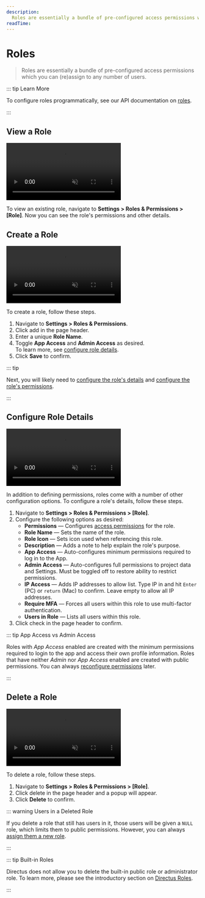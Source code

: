 ```yaml
---
description:
  Roles are essentially a bundle of pre-configured access permissions which you can (re)assign to any number of users.
readTime:
---
```


# Roles

> Roles are essentially a bundle of pre-configured access permissions which you can (re)assign to any number of users.

::: tip Learn More

To configure roles programmatically, see our API documentation on [roles](/reference/system/roles).

:::

## View a Role

<video title="Create a Role" autoplay playsinline muted loop controls>
	<source src="https://cdn.directus.io/docs/v9/configuration/users-roles-permissions/roles-20220909/view-a-role-20220908A.mp4" type="video/mp4" />
</video>

To view an existing role, navigate to **Settings > Roles & Permissions > [Role]**. Now you can see the role's
permissions and other details.

## Create a Role

<video title="Create a Role" autoplay playsinline muted loop controls>
	<source src="https://cdn.directus.io/docs/v9/configuration/users-roles-permissions/roles-20220909/create-a-role-20220908A.mp4" type="video/mp4" />
</video>

To create a role, follow these steps.

1. Navigate to **Settings > Roles & Permissions**.
2. Click <span mi btn>add</span> in the page header.
3. Enter a unique **Role Name**.
4. Toggle **App Access** and **Admin Access** as desired.\
   To learn more, see [configure role details](#configure-role-details).
5. Click **Save** to confirm.

::: tip

Next, you will likely need to [configure the role's details](#configure-role-details) and
[configure the role's permissions](#configure-role-permissions).

:::

## Configure Role Details

<video title="Configure Role Details" autoplay playsinline muted loop controls>
	<source src="https://cdn.directus.io/docs/v9/configuration/users-roles-permissions/roles-20220909/configure-role-details-20220907A.mp4" type="video/mp4" />
</video>

In addition to defining permissions, roles come with a number of other configuration options. To configure a role's
details, follow these steps.

1. Navigate to **Settings > Roles & Permissions > [Role]**.
2. Configure the following options as desired:
   - **Permissions** — Configures [access permissions](#configure-permissions) for the role.
   - **Role Name** — Sets the name of the role.
   - **Role Icon** — Sets icon used when referencing this role.
   - **Description** — Adds a note to help explain the role's purpose.
   - **App Access** — Auto-configures minimum permissions required to log in to the App.
   - **Admin Access** — Auto-configures full permissions to project data and Settings. Must be toggled off to restore
     ability to restrict permissions.
   - **IP Access** — Adds IP addresses to allow list. Type IP in and hit `Enter` (PC) or `return` (Mac) to confirm.
     Leave empty to allow all IP addresses.
   - **Require MFA** — Forces all users within this role to use multi-factor authentication.
   - **Users in Role** — Lists all users within this role.
3. Click <span mi btn>check</span> in the page header to confirm.

::: tip App Access vs Admin Access

Roles with _App Access_ enabled are created with the minimum permissions required to login to the app and access their
own profile information. Roles that have neither _Admin_ nor _App Access_ enabled are created with public permissions.
You can always [reconfigure permissions](/user-guide/user-management/permissions#configure-permissions) later.

:::

## Delete a Role

<video title="Create a Role" autoplay playsinline muted loop controls>
	<source src="https://cdn.directus.io/docs/v9/configuration/users-roles-permissions/roles-20220909/delete-a-role-20220907A.mp4" type="video/mp4" />
</video>

To delete a role, follow these steps.

1. Navigate to **Settings > Roles & Permissions > [Role]**.
2. Click <span mi btn dngr>delete</span> in the page header and a popup will appear.
3. Click **Delete** to confirm.

::: warning Users in a Deleted Role

If you delete a role that still has users in it, those users will be given a `NULL` role, which limits them to public
permissions. However, you can always
[assign them a new role](/user-guide/user-management/users#assign-role-to-existing-user).

:::

::: tip Built-in Roles

Directus does not allow you to delete the built-in public role or administrator role. To learn more, please see the
introductory section on [Directus Roles](/user-guide/user-management/users-roles-permissions#directus-roles).

:::
